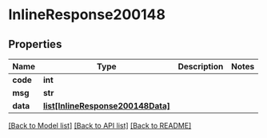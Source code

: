 # InlineResponse200148

## Properties
Name | Type | Description | Notes
------------ | ------------- | ------------- | -------------
**code** | **int** |  | 
**msg** | **str** |  | 
**data** | [**list[InlineResponse200148Data]**](InlineResponse200148Data.md) |  | 

[[Back to Model list]](../README.md#documentation-for-models) [[Back to API list]](../README.md#documentation-for-api-endpoints) [[Back to README]](../README.md)

